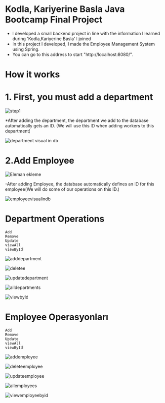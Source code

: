 # Kodla, Kariyerine Basla Java Bootcamp Final Project



* l developed a small backend project in line with the information l learned during 'Kodla,Kariyerine Basla' l joined
* In this project I developed, I made the Employee Management System using Spring.
* You can go to this address to start "http://localhost:8080/".


# How it works 
   # 1. First, you must add a department
   
   ![step1](https://user-images.githubusercontent.com/70436168/167297088-ff8984b8-2866-4067-8f2d-d4e6495f202d.png)


*After adding the department, the department we add to the database automatically gets an ID. (We will use this ID when adding workers to this department)


![department visual in db](https://user-images.githubusercontent.com/70436168/167297109-8fbb156e-1f2e-4890-aaa7-815be1e30cbb.png)

   # 2.Add Employee

![Eleman ekleme](https://user-images.githubusercontent.com/70436168/167297134-b07058c7-6fcf-4def-97f0-a0024dd4ab3b.png)

-After adding Employee, the database automatically defines an ID  for this employee(We will do some of our operations on this ID.)

![employeevisualindb](https://user-images.githubusercontent.com/70436168/167297161-8b731bd1-a067-4004-8976-dc2b8e9bb027.png)

 # Department Operations
   ```
   Add
   Remove
   Update
   viewAll
   viewById
   ```
   
   ![adddepartment](https://user-images.githubusercontent.com/70436168/167297250-9b28d312-2e3c-4a36-a214-d7e7d76c383f.png)
   
   ![deletee](https://user-images.githubusercontent.com/70436168/167297256-8358c0c0-662f-484d-97c3-b9ab20fab41a.png)
   
   ![updatedepartment](https://user-images.githubusercontent.com/70436168/167297036-963a3fa3-ce01-4a33-8e8c-21fd324b1657.png)
   
   ![alldepartments](https://user-images.githubusercontent.com/70436168/167297361-94da228a-c335-41b6-b8f8-7e62b77a4e47.png)
   
   ![viewbyId](https://user-images.githubusercontent.com/70436168/167297416-b4a2639b-9982-4885-9028-db694bf0d292.png)

 # Employee Operasyonları 
 
   ```
   Add
   Remove
   Update
   viewAll
   viewById
   ```
   
   ![addemployee](https://user-images.githubusercontent.com/70436168/167297507-bb04236c-5341-4e3d-a35e-d22c0b206a88.png)
   
   
   ![deleteemployee](https://user-images.githubusercontent.com/70436168/167297575-5ea5753d-e8f3-4390-83f9-f7cb5692f007.png)
   
   
   ![updateemployee](https://user-images.githubusercontent.com/70436168/167297636-c6f12fd6-5042-4b92-aef4-95c34565628b.png)
   
   
   ![allemployees](https://user-images.githubusercontent.com/70436168/167297692-4a914bd2-94d1-4f7e-bc9b-07866302211e.png)
   
   
   ![viewemployeebyid](https://user-images.githubusercontent.com/70436168/167297748-4ac4fad2-5bcb-46c8-aae3-e194b3a889c1.png)

   
   
   
